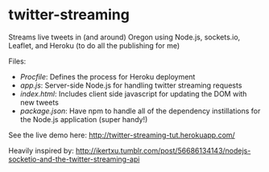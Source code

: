 # twitter-streaming
Streams live tweets in (and around) Oregon using Node.js, sockets.io, Leaflet, and Heroku (to do all the publishing for me)

Files:
 * *Procfile*: Defines the process for Heroku deployment
 * *app.js*: Server-side Node.js for handling twitter streaming requests
 * *index.html*: Includes client side javascript for updating the DOM with new tweets
 * *package.json*: Have npm to handle all of the dependency instillations for the Node.js application (super handy!)

See the live demo here: http://twitter-streaming-tut.herokuapp.com/

Heavily inspired by: http://ikertxu.tumblr.com/post/56686134143/nodejs-socketio-and-the-twitter-streaming-api
